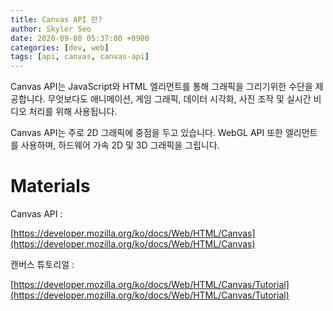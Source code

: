 ```yaml
---
title: Canvas API 란?
author: Skyler Seo
date: 2020-09-08 05:37:00 +0900
categories: [dev, web]
tags: [api, canvas, canvas-api]
---
```


Canvas API는 JavaScript와 HTML <canvas> 엘리먼트를 통해 그래픽을 그리기위한 수단을 제공합니다. 무엇보다도 애니메이션, 게임 그래픽, 데이터 시각화, 사진 조작 및 실시간 비디오 처리를 위해 사용됩니다.

Canvas API는 주로 2D 그래픽에 중점을 두고 있습니다. WebGL API 또한 <canvas> 엘리먼트를 사용하며, 하드웨어 가속 2D 및 3D 그래픽을 그립니다.

# Materials

Canvas API :

[https://developer.mozilla.org/ko/docs/Web/HTML/Canvas](https://developer.mozilla.org/ko/docs/Web/HTML/Canvas)

캔버스 튜토리얼 :

[https://developer.mozilla.org/ko/docs/Web/HTML/Canvas/Tutorial](https://developer.mozilla.org/ko/docs/Web/HTML/Canvas/Tutorial)
